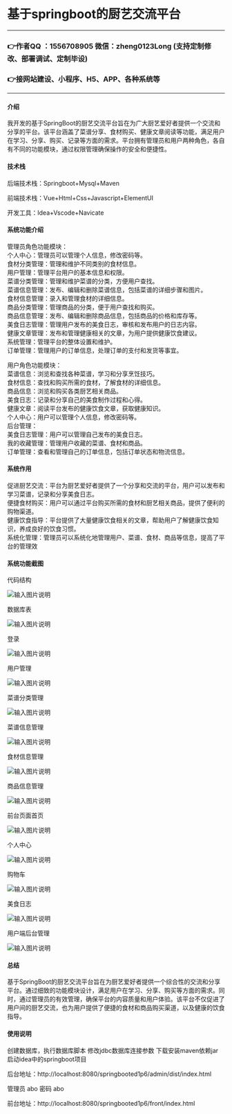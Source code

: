 # 基于springboot的厨艺交流平台

---
### 👉作者QQ ：1556708905 微信：zheng0123Long (支持定制修改、部署调试、定制毕设)

### 👉接网站建设、小程序、H5、APP、各种系统等

---

#### 介绍

我开发的基于SpringBoot的厨艺交流平台旨在为广大厨艺爱好者提供一个交流和分享的平台。该平台涵盖了菜谱分享、食材购买、健康文章阅读等功能，满足用户在学习、分享、购买、记录等方面的需求。平台拥有管理员和用户两种角色，各自有不同的功能模块，通过权限管理确保操作的安全和便捷性。

#### 技术栈

后端技术栈：Springboot+Mysql+Maven

前端技术栈：Vue+Html+Css+Javascript+ElementUI

开发工具：Idea+Vscode+Navicate

#### 系统功能介绍

管理员角色功能模块：  
个人中心：管理员可以管理个人信息，修改密码等。  
食材分类管理：管理和维护不同类别的食材信息。  
用户管理：管理平台用户的基本信息和权限。  
菜谱分类管理：管理和维护菜谱的分类，方便用户查找。  
菜谱信息管理：发布、编辑和删除菜谱信息，包括菜谱的详细步骤和图片。  
食材信息管理：录入和管理食材的详细信息。  
商品分类管理：管理商品的分类，便于用户查找和购买。  
商品信息管理：发布、编辑和删除商品信息，包括商品的价格和库存等。  
美食日志管理：管理用户发布的美食日志，审核和发布用户的日志内容。  
健康文章管理：发布和管理健康相关的文章，为用户提供健康饮食建议。  
系统管理：管理平台的整体设置和维护。  
订单管理：管理用户的订单信息，处理订单的支付和发货等事宜。  

用户角色功能模块：    
菜谱信息：浏览和查找各种菜谱，学习和分享烹饪技巧。  
食材信息：查找和购买所需的食材，了解食材的详细信息。  
商品信息：浏览和购买各类厨艺相关商品。  
美食日志：记录和分享自己的美食制作过程和心得。  
健康文章：阅读平台发布的健康饮食文章，获取健康知识。  
个人中心：用户可以管理个人信息，修改密码等。  
后台管理：  
美食日志管理：用户可以管理自己发布的美食日志。  
我的收藏管理：管理用户收藏的菜谱、食材和商品。  
订单管理：查看和管理自己的订单信息，包括订单状态和物流信息。  

#### 系统作用

促进厨艺交流：平台为厨艺爱好者提供了一个分享和交流的平台，用户可以发布和学习菜谱，记录和分享美食日志。  
便捷食材购买：用户可以通过平台购买所需的食材和厨艺相关商品，提供了便利的购物渠道。  
健康饮食指导：平台提供了大量健康饮食相关的文章，帮助用户了解健康饮食知识，养成良好的饮食习惯。  
系统化管理：管理员可以系统化地管理用户、菜谱、食材、商品等信息，提高了平台的管理效  

#### 系统功能截图

代码结构

![输入图片说明](images/958879eb56054d0ba6a12cfb1ad95aa.png)

数据库表

![输入图片说明](images/662027da7031b310977d97f1a8ec28c.png)

登录

![输入图片说明](images/1be350c5b697c9ad44234cc0cf37f94.png)

用户管理

![输入图片说明](images/617817fc19222e164e8bb55ce762dc8.png)

菜谱分类管理

![输入图片说明](images/b4cd40e460321d207d5dcff6eb5c0a6.png)

菜谱信息管理

![输入图片说明](images/f68250793901a1c5c1834237f79f54e.png)

食材信息管理

![输入图片说明](images/a828c2e5f2dbcd464fcae4140250da0.png)

商品信息管理

![输入图片说明](images/b9185c2521317fd5ffc48d3f017cc42.png)

前台页面首页

![输入图片说明](images/16c82c6d31cf9cc4539389a45d13737.png)

个人中心

![输入图片说明](images/52109c10715fda53d0a3798405363c3.png)

购物车

![输入图片说明](images/d1daf6587905790578bc26e949f22cb.png)

美食日志

![输入图片说明](images/59884a505d0efb3efd988c3422d1506.png)

用户端后台管理

![输入图片说明](images/1785d08d072e72d627ec685f5c6a5a1.png)

#### 总结

基于SpringBoot的厨艺交流平台旨在为厨艺爱好者提供一个综合性的交流和分享平台。通过细致的功能模块设计，满足用户在学习、分享、购买等方面的需求。同时，通过管理员的有效管理，确保平台的内容质量和用户体验。该平台不仅促进了用户间的厨艺交流，也为用户提供了便捷的食材和商品购买渠道，以及健康的饮食指导。

#### 使用说明

创建数据库，执行数据库脚本 修改jdbc数据库连接参数 下载安装maven依赖jar 启动idea中的springboot项目

后台地址：http://localhost:8080/springbooted1p6/admin/dist/index.html

管理员  abo 密码 abo

前台地址：http://localhost:8080/springbooted1p6/front/index.html

